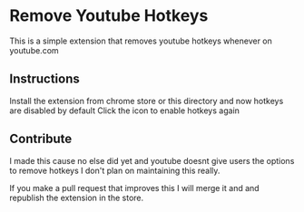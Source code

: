 # Remove Youtube Hotkeys
This is a simple extension that removes youtube hotkeys whenever on youtube.com

## Instructions
Install the extension from chrome store or this directory and now hotkeys are disabled by default
Click the icon to enable hotkeys again

## Contribute
I made this cause no else did yet and youtube doesnt give users the options to remove hotkeys
I don't plan on maintaining this really.

If you make a pull request that improves this I will merge it and and republish the extension in the store.